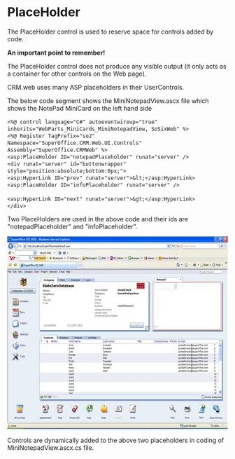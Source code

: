 <properties date="2016-06-24"
SortOrder="14"
/>

PlaceHolder
===========

The PlaceHolder control is used to reserve space for controls added by code.

**An important point to remember!**       

The PlaceHolder control does not produce any visible output (it only acts as a container for other controls on the Web page).

CRM.web uses many ASP placeholders in their UserControls.

The below code segment shows the MiniNotepadView.ascx file which shows the NotePad MiniCard on the left hand side

```
<%@ control language="C#" autoeventwireup="true" inherits="WebParts_MiniCards_MiniNotepadView, SoSixWeb" %>
<%@ Register TagPrefix="so2" Namespace="SuperOffice.CRM.Web.UI.Controls" Assembly="SuperOffice.CRMWeb" %>
<asp:PlaceHolder ID="notepadPlaceholder" runat="server" />
<div runat="server" id="buttonwrapper" style="position:absolute;bottom:0px;">
<asp:HyperLink ID="prev" runat="server">&lt;</asp:HyperLink>
<asp:PlaceHolder ID="infoPlaceholder" runat="server" />
 
<asp:HyperLink ID="next" runat="server">&gt;</asp:HyperLink>
</div>
```

 

Two PlaceHolders are used in the above code and their ids are "notepadPlaceholder”  and "infoPlaceholder”.

<img src="../UserControlsCardsPanels_files/image003.jpg" width="605" height="440" />

Controls are dynamically added to the above two placeholders in coding of MiniNotepadView.ascx.cs file.

